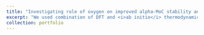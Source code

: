 ```yaml
---
title: "Investigating role of oxygen on improved alpha-MoC stability and activity"
excerpt: "We used combination of DFT and <i>ab initio</i> thermodynamics to study the surface stability <br/><img src='/images/Picture4.png'>"
collection: portfolio
---
```


